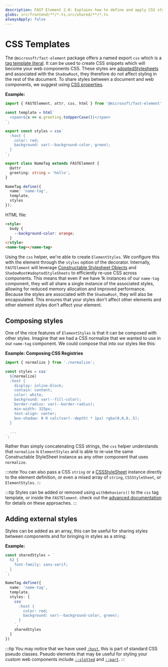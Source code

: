 ```yaml
---
description: FAST Element 2.0: Explains how to define and apply CSS styles to web components using the @microsoft/fast-element package. It introduces the css tagged template literal, which creates encapsulated ElementStyles that are adopted by the Shadow DOM, ensuring styles do not leak outside the component. Examples show how to use CSS properties for external theming, compose styles (e.g., sharing a normalize stylesheet), and pass multiple style sources (strings, CSSStyleSheet, or ElementStyles) for flexible and efficient styling. Tips on using :host, ::slotted, and ::part are also provided.
globs: src/frontend/**/*.ts,src/shared/**/*.ts
alwaysApply: false
---
```

# CSS Templates

The `@microsoft/fast-element` package offers a named export `css` which is a [tag template literal](mdc:mcp-fabric-ux-system/mcp-fabric-ux-system/mcp-fabric-ux-system/farm/https:/developer.mozilla.org/en-US/docs/Web/JavaScript/Reference/Template_literals). It can be used to create CSS snippets which will become your web components CSS. These styles are [adoptedStylesheets](mdc:mcp-fabric-ux-system/mcp-fabric-ux-system/mcp-fabric-ux-system/farm/https:/developer.mozilla.org/en-US/docs/Web/API/Document/adoptedStyleSheets) and associated with the `ShadowRoot`, they therefore do not affect styling in the rest of the document. To share styles between a document and web components, we suggest using [CSS properties](mdc:mcp-fabric-ux-system/mcp-fabric-ux-system/mcp-fabric-ux-system/farm/https:/developer.mozilla.org/en-US/docs/Web/CSS/--*).

**Example:**
```ts
import { FASTElement, attr, css, html } from '@microsoft/fast-element';

const template = html`
  <span>${x => x.greeting.toUpperCase()}</span>
`;

export const styles = css`
  :host {
    color: red;
    background: var(--background-color, green);
  }
`;

export class NameTag extends FASTElement {
  @attr
  greeting: string = 'hello';
}

NameTag.define({
  name: 'name-tag',
  template,
  styles
});
```

HTML file:
```html
<style>
  body {
    --background-color: orange;
  }
</style>
<name-tag></name-tag>
```

Using the `css` helper, we're able to create `ElementStyles`. We configure this with the element through the `styles` option of the decorator. Internally, `FASTElement` will leverage [Constructable Stylesheet Objects](mdc:mcp-fabric-ux-system/mcp-fabric-ux-system/mcp-fabric-ux-system/farm/https:/wicg.github.io/construct-stylesheets) and `ShadowRoot#adoptedStyleSheets` to efficiently re-use CSS across components. This means that even if we have 1k instances of our `name-tag` component, they will all share a single instance of the associated styles, allowing for reduced memory allocation and improved performance. Because the styles are associated with the `ShadowRoot`, they will also be encapsulated. This ensures that your styles don't affect other elements and other element styles don't affect your element.

## Composing styles

One of the nice features of `ElementStyles` is that it can be composed with other styles. Imagine that we had a CSS normalize that we wanted to use in our `name-tag` component. We could compose that into our styles like this:

**Example: Composing CSS Registries**

```ts
import { normalize } from './normalize';

const styles = css`
  ${normalize}
  :host {
    display: inline-block;
    contain: content;
    color: white;
    background: var(--fill-color);
    border-radius: var(--border-radius);
    min-width: 325px;
    text-align: center;
    box-shadow: 0 0 calc(var(--depth) * 1px) rgba(0,0,0,.5);
  }

  ...
`;
```

Rather than simply concatenating CSS strings, the `css` helper understands that `normalize` is `ElementStyles` and is able to re-use the same Constructable StyleSheet instance as any other component that uses `normalize`. 

:::note
You can also pass a CSS `string` or a [CSSStyleSheet](mdc:mcp-fabric-ux-system/mcp-fabric-ux-system/mcp-fabric-ux-system/farm/https:/developer.mozilla.org/en-US/docs/Web/API/CSSStyleSheet) instance directly to the element definition, or even a mixed array of `string`, `CSSStyleSheet`, or `ElementStyles`.
:::

:::tip
Styles can be added or removed using `withBehaviors()` to the `css` tag template, or inside the `FASTElement`. check out the [advanced documentation](mdc:mcp-fabric-ux-system/mcp-fabric-ux-system/mcp-fabric-ux-system/farm/docs/advanced/working-with-custom-elements.md) for details on these approaches.
:::

## Adding external styles

Styles can be added as an array, this can be useful for sharing styles between components and for bringing in styles as a string.

**Example:**
```ts
const sharedStyles = `
  h2 {
    font-family: sans-serif;
  }
`;

NameTag.define({
  name: 'name-tag',
  template,
  styles: [
    css`
      :host {
        color: red;
        background: var(--background-color, green);
      }
    `,
    sharedStyles
  ]
})
```

:::tip
You may notice that we have used [`:host`](mdc:mcp-fabric-ux-system/mcp-fabric-ux-system/mcp-fabric-ux-system/farm/https:/developer.mozilla.org/en-US/docs/Web/CSS/:host), this is part of standard CSS pseudo classes. Pseudo elements that may be useful for styling your custom web components include [`::slotted`](mdc:mcp-fabric-ux-system/mcp-fabric-ux-system/mcp-fabric-ux-system/farm/https:/developer.mozilla.org/en-US/docs/Web/CSS/::slotted) and [`::part`](mdc:mcp-fabric-ux-system/mcp-fabric-ux-system/mcp-fabric-ux-system/farm/https:/developer.mozilla.org/en-US/docs/Web/CSS/::part).
:::